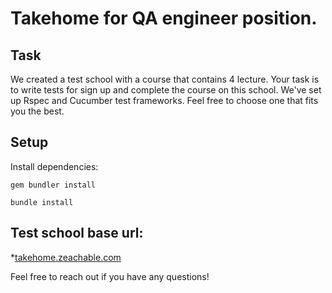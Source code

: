 # Takehome for QA engineer position.

## Task

We created a test school with a course that contains 4 lecture.
Your task is to write tests for sign up and complete the course on this school.
We've set up Rspec and Cucumber test frameworks.
Feel free to choose one that fits you the best.

## Setup

Install dependencies:
```
gem bundler install
```

```
bundle install
```

## Test school base url:

*[takehome.zeachable.com](takehome.zeachable.com)

Feel free to reach out if you have any questions!
